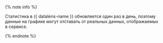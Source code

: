 {% note info %}

Статистика в {{ datalens-name }} обновляется один раз в день, поэтому данные на графике могут отставать от реальных данных, отображаемых в сервисе.

{% endnote %}
